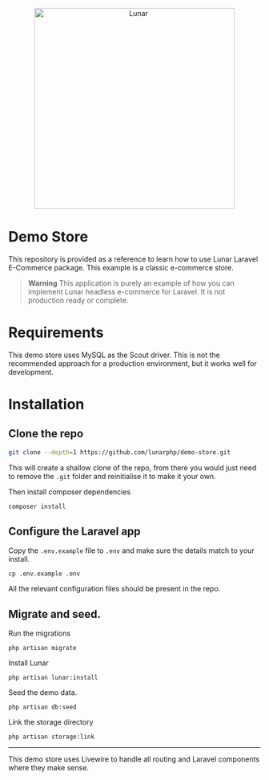 <p align="center"><a href="https://lunarphp.io/" target="_blank"><img src="https://lunarphp.io/logo.svg" width="400" alt="Lunar"></a></p>

# Demo Store

This repository is provided as a reference to learn how to use Lunar Laravel E-Commerce package. This example is a classic e-commerce store.

> **Warning**
> This application is purely an example of how you can implement Lunar headless e-commerce for Laravel. It is not production ready or complete.

# Requirements

This demo store uses MySQL as the Scout driver. This is not the recommended approach for a production environment, but it works well for development.

# Installation

## Clone the repo

```bash
git clone --depth=1 https://github.com/lunarphp/demo-store.git
```

This will create a shallow clone of the repo, from there you would just need to remove the `.git` folder and reinitialise it to make it your own.

Then install composer dependencies

```bash
composer install
```

## Configure the Laravel app

Copy the `.env.example` file to `.env` and make sure the details match to your install.

```shell
cp .env.example .env
```

All the relevant configuration files should be present in the repo.

## Migrate and seed.

Run the migrations

```
php artisan migrate
```

Install Lunar

```
php artisan lunar:install
```

Seed the demo data.

```
php artisan db:seed
```

Link the storage directory

```
php artisan storage:link
```

---

This demo store uses Livewire to handle all routing and Laravel components where they make sense.
